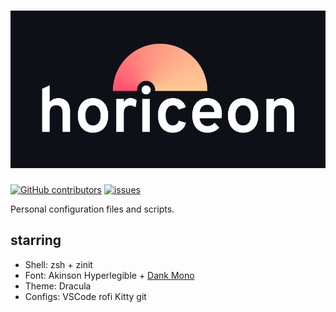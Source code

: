 # ![horiceon](.github/horiceon.png)

[![GitHub contributors][shield_contrib]][contrib]
[![issues][shield_issues]][issues]

Personal configuration files and scripts.

## starring

- Shell: zsh + zinit
- Font: Akinson Hyperlegible + [Dank Mono](https://philpl.gumroad.com/l/dank-mono)
- Theme: Dracula
- Configs:
  VSCode
  rofi
  Kitty
  git

[contrib]: https://github.com/shiftgeist/horiceon/graphs/contributors
[issues]: https://github.com/shiftgeist/horiceon/issues
[shield_contrib]: https://img.shields.io/github/contributors/shiftgeist/horiceon
[shield_issues]: https://img.shields.io/github/issues/shiftgeist/horiceon
